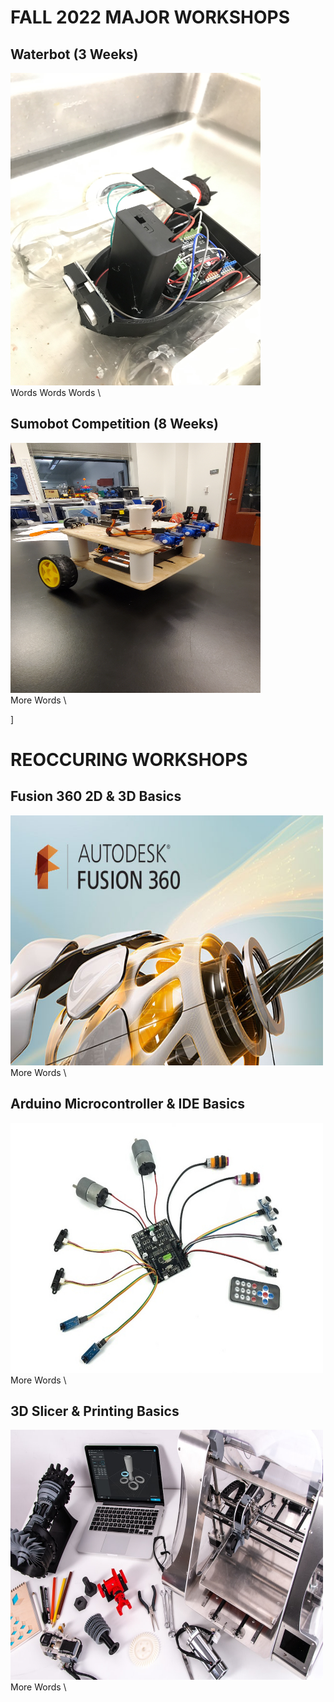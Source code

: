 # FALL 2022 MAJOR WORKSHOPS

## Waterbot (3 Weeks)
<img src="docs/assets/images/projects/waterbot.jpg" width="400" height="500" alt="Waterbot Image">\
Words Words Words \

## Sumobot Competition (8 Weeks)
<img src="docs/assets/images/projects/1_sumobot.jpg" width="400" height="400" alt="Sumobot Image">\
More Words \

]
# REOCCURING WORKSHOPS

## Fusion 360 2D & 3D Basics
<img src="docs/assets/images/projects/fusion360.jpg" width="500" height="400" alt="Fusion 360 Workshop Image">\
More Words \

## Arduino Microcontroller & IDE Basics
<img src="docs/assets/images/projects/Arduino.jpg" width="500" height="400" alt="Arduino Workshop Image">\
More Words \

## 3D Slicer & Printing Basics
<img src="docs/assets/images/projects/3d_printing.jfif" width="500" height="400" alt="3D Printing Workshop Image">\
More Words \




